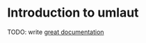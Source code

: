 # Introduction to umlaut

TODO: write [great documentation](http://jacobian.org/writing/what-to-write/)
